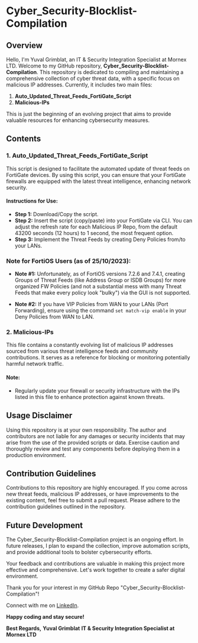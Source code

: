 # Cyber_Security-Blocklist-Compilation

## Overview

Hello, I'm Yuval Grimblat, an IT & Security Integration Specialist at Mornex LTD. Welcome to my GitHub repository, **Cyber_Security-Blocklist-Compilation**. This repository is dedicated to compiling and maintaining a comprehensive collection of cyber threat data, with a specific focus on malicious IP addresses. Currently, it includes two main files:

1. **Auto_Updated_Threat_Feeds_FortiGate_Script**
2. **Malicious-IPs**

This is just the beginning of an evolving project that aims to provide valuable resources for enhancing cybersecurity measures.

## Contents

### 1. Auto_Updated_Threat_Feeds_FortiGate_Script

This script is designed to facilitate the automated update of threat feeds on FortiGate devices. By using this script, you can ensure that your FortiGate firewalls are equipped with the latest threat intelligence, enhancing network security.

#### Instructions for Use:
- **Step 1:** Download/Copy the script.
- **Step 2:** Insert the script (copy/paste) into your FortiGate via CLI. You can adjust the refresh rate for each Malicious IP Repo, from the default 43200 seconds (12 hours) to 1 second, the most frequent option.
- **Step 3:** Implement the Threat Feeds by creating Deny Policies from/to your LANs.

### Note for FortiOS Users (as of 25/10/2023):
- **Note #1:** Unfortunately, as of FortiOS versions 7.2.6 and 7.4.1, creating Groups of Threat Feeds (like Address Group or ISDB Groups) for more organized FW Policies (and not a substantial mess with many Threat Feeds that make every policy look "bulky") via the GUI is not supported.

- **Note #2:** If you have VIP Policies from WAN to your LANs (Port Forwarding), ensure using the command `set match-vip enable` in your Deny Policies from WAN to LAN.

### 2. Malicious-IPs

This file contains a constantly evolving list of malicious IP addresses sourced from various threat intelligence feeds and community contributions. It serves as a reference for blocking or monitoring potentially harmful network traffic.

#### Note:
- Regularly update your firewall or security infrastructure with the IPs listed in this file to enhance protection against known threats.

## Usage Disclaimer

Using this repository is at your own responsibility. The author and contributors are not liable for any damages or security incidents that may arise from the use of the provided scripts or data. Exercise caution and thoroughly review and test any components before deploying them in a production environment.

## Contribution Guidelines

Contributions to this repository are highly encouraged. If you come across new threat feeds, malicious IP addresses, or have improvements to the existing content, feel free to submit a pull request. Please adhere to the contribution guidelines outlined in the repository.

## Future Development

The Cyber_Security-Blocklist-Compilation project is an ongoing effort. In future releases, I plan to expand the collection, improve automation scripts, and provide additional tools to bolster cybersecurity efforts.

Your feedback and contributions are valuable in making this project more effective and comprehensive. Let's work together to create a safer digital environment.

Thank you for your interest in my GitHub Repo "Cyber_Security-Blocklist-Compilation"!

Connect with me on [LinkedIn](https://www.linkedin.com/in/yuvalgrimblat/).

**Happy coding and stay secure!**

**Best Regards,**
**Yuval Grimblat**
**IT & Security Integration Specialist at Mornex LTD**
